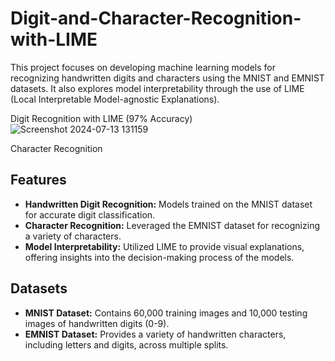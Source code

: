 # Digit-and-Character-Recognition-with-LIME

This project focuses on developing machine learning models for recognizing handwritten digits and characters using the MNIST and EMNIST datasets. It also explores model interpretability through the use of LIME (Local Interpretable Model-agnostic Explanations).

Digit Recognition with LIME (97% Accuracy)
![Screenshot 2024-07-13 131159](https://github.com/user-attachments/assets/5ee08a0b-fece-40f8-aaa9-af8f4018edba)


Character Recognition



## Features

- **Handwritten Digit Recognition:** Models trained on the MNIST dataset for accurate digit classification.
- **Character Recognition:** Leveraged the EMNIST dataset for recognizing a variety of characters.
- **Model Interpretability:** Utilized LIME to provide visual explanations, offering insights into the decision-making process of the models.

## Datasets

- **MNIST Dataset:** Contains 60,000 training images and 10,000 testing images of handwritten digits (0-9).
- **EMNIST Dataset:** Provides a variety of handwritten characters, including letters and digits, across multiple splits.
